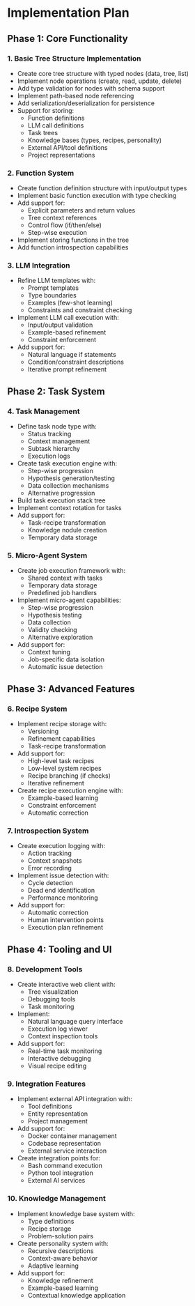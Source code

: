 # Implementation Plan

## Phase 1: Core Functionality

### 1. Basic Tree Structure Implementation

- Create core tree structure with typed nodes (data, tree, list)
- Implement node operations (create, read, update, delete)
- Add type validation for nodes with schema support
- Implement path-based node referencing
- Add serialization/deserialization for persistence
- Support for storing:
  - Function definitions
  - LLM call definitions
  - Task trees
  - Knowledge bases (types, recipes, personality)
  - External API/tool definitions
  - Project representations

### 2. Function System

- Create function definition structure with input/output types
- Implement basic function execution with type checking
- Add support for:
  - Explicit parameters and return values
  - Tree context references
  - Control flow (if/then/else)
  - Step-wise execution
- Implement storing functions in the tree
- Add function introspection capabilities

### 3. LLM Integration

- Refine LLM templates with:
  - Prompt templates
  - Type boundaries
  - Examples (few-shot learning)
  - Constraints and constraint checking
- Implement LLM call execution with:
  - Input/output validation
  - Example-based refinement
  - Constraint enforcement
- Add support for:
  - Natural language if statements
  - Condition/constraint descriptions
  - Iterative prompt refinement

## Phase 2: Task System

### 4. Task Management

- Define task node type with:
  - Status tracking
  - Context management
  - Subtask hierarchy
  - Execution logs
- Create task execution engine with:
  - Step-wise progression
  - Hypothesis generation/testing
  - Data collection mechanisms
  - Alternative progression
- Build task execution stack tree
- Implement context rotation for tasks
- Add support for:
  - Task-recipe transformation
  - Knowledge nodule creation
  - Temporary data storage

### 5. Micro-Agent System

- Create job execution framework with:
  - Shared context with tasks
  - Temporary data storage
  - Predefined job handlers
- Implement micro-agent capabilities:
  - Step-wise progression
  - Hypothesis testing
  - Data collection
  - Validity checking
  - Alternative exploration
- Add support for:
  - Context tuning
  - Job-specific data isolation
  - Automatic issue detection

## Phase 3: Advanced Features

### 6. Recipe System

- Implement recipe storage with:
  - Versioning
  - Refinement capabilities
  - Task-recipe transformation
- Add support for:
  - High-level task recipes
  - Low-level system recipes
  - Recipe branching (if checks)
  - Iterative refinement
- Create recipe execution engine with:
  - Example-based learning
  - Constraint enforcement
  - Automatic correction

### 7. Introspection System

- Create execution logging with:
  - Action tracking
  - Context snapshots
  - Error recording
- Implement issue detection with:
  - Cycle detection
  - Dead end identification
  - Performance monitoring
- Add support for:
  - Automatic correction
  - Human intervention points
  - Execution plan refinement

## Phase 4: Tooling and UI

### 8. Development Tools

- Create interactive web client with:
  - Tree visualization
  - Debugging tools
  - Task monitoring
- Implement:
  - Natural language query interface
  - Execution log viewer
  - Context inspection tools
- Add support for:
  - Real-time task monitoring
  - Interactive debugging
  - Visual recipe editing

### 9. Integration Features

- Implement external API integration with:
  - Tool definitions
  - Entity representation
  - Project management
- Add support for:
  - Docker container management
  - Codebase representation
  - External service interaction
- Create integration points for:
  - Bash command execution
  - Python tool integration
  - External AI services

### 10. Knowledge Management

- Implement knowledge base system with:
  - Type definitions
  - Recipe storage
  - Problem-solution pairs
- Create personality system with:
  - Recursive descriptions
  - Context-aware behavior
  - Adaptive learning
- Add support for:
  - Knowledge refinement
  - Example-based learning
  - Contextual knowledge application
